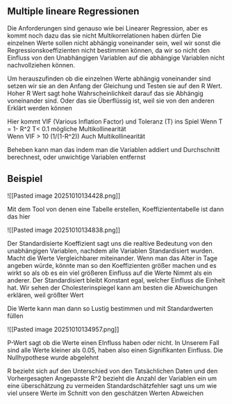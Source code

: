 ## Multiple lineare Regressionen
Die Anforderungen sind genauso wie bei Linearer Regression, aber es kommt noch dazu das sie nicht Multikorrelationen haben dürfen
Die einzelnen Werte sollen nicht abhängig voneinander sein, weil wir sonst die Regressionskoeffizienten nicht bestimmen können, da wir so nicht den Einfluss von den Unabhängigen Variablen auf die abhängige Variablen nicht nachvollziehen können.

Um herauszufinden ob die einzelnen Werte abhängig voneinander sind setzen wir sie an den Anfang der Gleichung und Testen sie auf den R Wert. Hoher R Wert sagt hohe Wahrscheinlichkeit darauf das sie Abhängig voneinander sind. Oder das sie Überflüssig ist, weil sie von den anderen Erklärt werden können

Hier kommt VIF (Various Inflation Factor) und Toleranz (T) ins Spiel
Wenn T = 1- R^2
	T< 0.1 mögliche Multikollinearität  
Wenn VIF > 10 (1/(1-R^2))
Auch Multikollinearität

Beheben kann man das indem man die Variablen addiert und Durchschnitt berechnest, oder unwichtige Variablen entfernst

## Beispiel

![[Pasted image 20251010134428.png]]

Mit dem Tool von denen eine Tabelle erstellen, Koeffiziententabelle  ist dann das hier

![[Pasted image 20251010134838.png]]

Der Standardisierte Koeffizient sagt uns die realtive Bedeutung von den unabhängigen Variablen, nachdem alle Variablen Standardisiert wurden. Macht die Werte Vergleichbarer miteinander. 
Wenn man das Alter in Tage angeben würde, könnte man so den Koeffizienten größer machen und es wirkt so als ob es ein viel größeren Einfluss auf die Werte Nimmt als ein anderer. Der Standardisiert bleibt Konstant egal, welcher Einfluss die Einheit hat. Wir sehen der Cholesterinspiegel kann am besten die Abweichungen erklären, weil größter Wert

Die Werte kann man dann so Lustig bestimmen und mit Standardwerten füllen

![[Pasted image 20251010134957.png]]

P-Wert sagt ob die Werte einen EInfluss haben oder nicht. In Unserem Fall sind alle Werte kleiner als 0.05, haben also einen Signifikanten Einfluss. Die Nullhypothese wurde abgelehnt

R bezieht sich auf den Unterschied von den Tatsächlichen Daten und den Vorhergesagten
Angepasste R^2 bezieht die Anzahl der Variablen ein um eine überschätzung zu vermeiden
Standardschätzfehler sagt uns um wie viel unsere Werte im Schnitt von den geschätzen Werten Abweichen